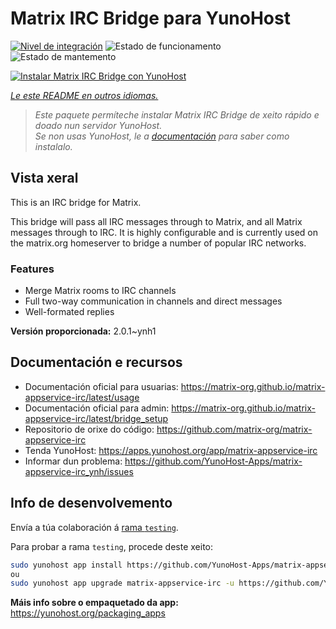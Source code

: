 <!--
NOTA: Este README foi creado automáticamente por <https://github.com/YunoHost/apps/tree/master/tools/readme_generator>
NON debe editarse manualmente.
-->

# Matrix IRC Bridge para YunoHost

[![Nivel de integración](https://dash.yunohost.org/integration/matrix-appservice-irc.svg)](https://ci-apps.yunohost.org/ci/apps/matrix-appservice-irc/) ![Estado de funcionamento](https://ci-apps.yunohost.org/ci/badges/matrix-appservice-irc.status.svg) ![Estado de mantemento](https://ci-apps.yunohost.org/ci/badges/matrix-appservice-irc.maintain.svg)

[![Instalar Matrix IRC Bridge con YunoHost](https://install-app.yunohost.org/install-with-yunohost.svg)](https://install-app.yunohost.org/?app=matrix-appservice-irc)

*[Le este README en outros idiomas.](./ALL_README.md)*

> *Este paquete permíteche instalar Matrix IRC Bridge de xeito rápido e doado nun servidor YunoHost.*  
> *Se non usas YunoHost, le a [documentación](https://yunohost.org/install) para saber como instalalo.*

## Vista xeral

This is an IRC bridge for Matrix. 

This bridge will pass all IRC messages through to Matrix, and all Matrix messages through to IRC.
It is highly configurable and is currently used on the matrix.org homeserver to bridge a number of popular IRC networks.

### Features

- Merge Matrix rooms to IRC channels
- Full two-way communication in channels and direct messages
- Well-formated replies


**Versión proporcionada:** 2.0.1~ynh1
## Documentación e recursos

- Documentación oficial para usuarias: <https://matrix-org.github.io/matrix-appservice-irc/latest/usage>
- Documentación oficial para admin: <https://matrix-org.github.io/matrix-appservice-irc/latest/bridge_setup>
- Repositorio de orixe do código: <https://github.com/matrix-org/matrix-appservice-irc>
- Tenda YunoHost: <https://apps.yunohost.org/app/matrix-appservice-irc>
- Informar dun problema: <https://github.com/YunoHost-Apps/matrix-appservice-irc_ynh/issues>

## Info de desenvolvemento

Envía a túa colaboración á [rama `testing`](https://github.com/YunoHost-Apps/matrix-appservice-irc_ynh/tree/testing).

Para probar a rama `testing`, procede deste xeito:

```bash
sudo yunohost app install https://github.com/YunoHost-Apps/matrix-appservice-irc_ynh/tree/testing --debug
ou
sudo yunohost app upgrade matrix-appservice-irc -u https://github.com/YunoHost-Apps/matrix-appservice-irc_ynh/tree/testing --debug
```

**Máis info sobre o empaquetado da app:** <https://yunohost.org/packaging_apps>
